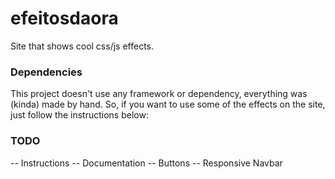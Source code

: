 # efeitosdaora
Site that shows cool css/js effects.


### Dependencies
This project doesn't use any framework or dependency, everything was (kinda) made by hand. So, if you want to use some of the effects on the site, just follow the instructions below:

### TODO
-- Instructions
-- Documentation
-- Buttons
-- Responsive Navbar
